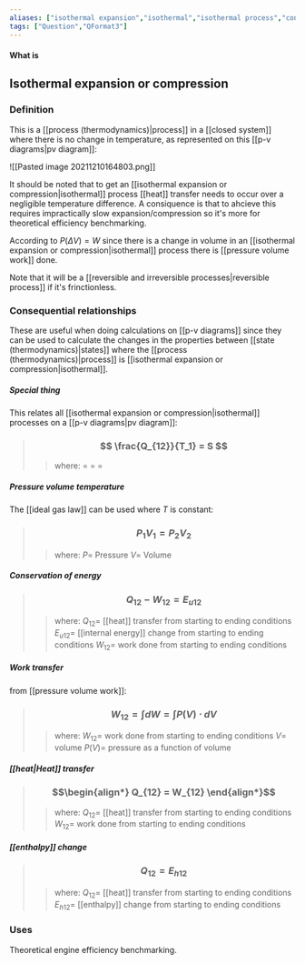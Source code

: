 ```yaml
---
aliases: ["isothermal expansion","isothermal","isothermal process","constant temperature process","isothermal compression"]
tags: ["Question","QFormat3"]
---
```


#### What is
## Isothermal expansion or compression
### Definition
This is a [[process (thermodynamics)|process]] in a [[closed system]] where there is no change in temperature, as represented on this [[p-v diagrams|pv diagram]]:

![[Pasted image 20211210164803.png]]

It should be noted that to get an [[isothermal expansion or compression|isothermal]] process [[heat]] transfer needs to occur over a negligible temperature difference. A consiquence is that to ahcieve this requires impractically slow expansion/compression so it's more for theoretical efficiency benchmarking.

According to $P(\Delta V)=W$ since there is a change in volume in an [[isothermal expansion or compression|isothermal]] process there is [[pressure volume work]] done.

Note that it will be a [[reversible and irreversible processes|reversible process]] if it's frinctionless.

### Consequential relationships
These are useful when doing calculations on [[p-v diagrams]] since they can be used to calculate the changes in the properties between [[state (thermodynamics)|states]] where the [[process (thermodynamics)|process]] is [[isothermal expansion or compression|isothermal]].

##### Special thing
This relates all [[isothermal expansion or compression|isothermal]] processes on a [[p-v diagrams|pv diagram]]:
> ### $$ \frac{Q_{12}}{T_1} = S $$ 
>> where:
>> $=$ 
>> $=$
>> $=$

##### Pressure volume temperature
The [[ideal gas law]] can be used where $T$ is constant:
> ### $$ P_1 V_1 = P_2 V_2 $$ 
>> where:
>> $P=$ Pressure
>> $V=$ Volume

##### Conservation of energy
> ### $$ Q_{12} - W_{12} = E_{u12} $$ 
>> where:
>> $Q_{12}=$ [[heat]] transfer from starting to ending conditions
>> $E_{u12}=$ [[internal energy]] change from starting to ending conditions
>> $W_{12}=$ work done from starting to ending conditions

##### Work transfer
from [[pressure volume work]]:
> ### $$ W_{12} = \int dW = \int P(V) \cdot dV $$ 
>> where:
>> $W_{12}=$ work done from starting to ending conditions
>> $V=$ volume
>> $P(V)=$ pressure as a function of volume

##### [[heat|Heat]] transfer
> ### $$\begin{align*} Q_{12} =  W_{12} \end{align*}$$
>> where:
>> $Q_{12}=$ [[heat]] transfer from starting to ending conditions
>> $W_{12}=$ work done from starting to ending conditions

##### [[enthalpy]] change
> ### $$ Q_{12} = E_{h12} $$ 
>> where:
>> $Q_{12}=$ [[heat]] transfer from starting to ending conditions
>> $E_{h12}=$ [[enthalpy]] change from starting to ending conditions

### Uses
Theoretical engine efficiency benchmarking.